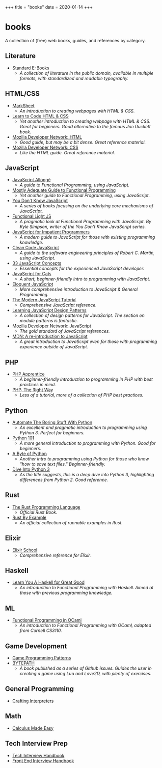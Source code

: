 +++
title = "books"
date = 2020-01-14
+++

# books

A collection of (free) web books, guides, and references by category.

## Literature

* [Standard E-Books](https://standardebooks.org/ebooks/)
	* *A collection of literature in the public domain, available in multiple formats, with standardized and readable typography.*

## HTML/CSS
* [MarkSheet](https://marksheet.io/)
    * *An introduction to creating webpages with HTML & CSS.*
* [Learn to Code HTML & CSS](https://learn.shayhowe.com/html-css/)
	* *Yet another introduction to creating webpage with HTML & CSS. Great for beginners. Good alternative to the famous Jon Duckett book.*
* [Mozilla Developer Network: HTML](https://developer.mozilla.org/en-US/docs/Web/HTML)
	* *Good guide, but may be a bit dense. Great reference material.*
* [Mozilla Developer Network: CSS](https://developer.mozilla.org/en-US/docs/Web/CSS)
	* *Like the HTML guide. Great reference material.*

## JavaScript

* [JavaScript Allongé](https://leanpub.com/javascriptallongesix/read)
	* *A guide to Functional Programming, using JavaScript.*
* [Mostly Adequate Guide to Functional Programming](https://mostly-adequate.gitbooks.io/mostly-adequate-guide/)
	* *Yet another guide to Functional Programming, using JavaScript.*
* [You Don't Know JavaScript](https://github.com/getify/You-Dont-Know-JS)
	* *A series of books focusing on the underlying core mechanisms of JavaScript.*
* [Functional Light JS](https://github.com/getify/Functional-Light-JS)
	* *A pragmatic look at Functional Programming with JavaScript. By Kyle Simpson, writer of the You Don't Know JavaScript series.*
* [JavaScript for Impatient Programmers](https://exploringjs.com/impatient-js/index.html)
	* *A modern guide to JavaScript for those with existing programming knowledge.*
* [Clean Code JavaScript](https://github.com/ryanmcdermott/clean-code-javascript)
	* *A guide to the software engineering principles of Robert C. Martin, using JavaScript.*
* [33 JavaScript Concepts](https://github.com/leonardomso/33-js-concepts)
	* *Essential concepts for the experienced JavaScript developer.*
* [JavaScript for Cats](http://jsforcats.com/)
	* *A short, beginner-friendly intro to programming with JavaScript.*
* [Eloquent JavaScript](https://eloquentjavascript.net/)
	* *More comprehensive introduction to JavaScript & General Programming.*
* [The Modern JavaScript Tutorial](https://javascript.info/)
	* *Comprehensive JavaScript reference.*
* [Learning JavaScript Design Patterns](https://addyosmani.com/resources/essentialjsdesignpatterns/book/)
	* *A collection of design patterns for JavaScript. The section on module patterns is fantastic.*
* [Mozilla Developer Network: JavaScript](https://developer.mozilla.org/en-US/docs/Web/JavaScript)
	* *The gold standard of JavaScript references.*
* [MDN: A re-introduction to JavaScript](https://developer.mozilla.org/en-US/docs/Web/JavaScript/A_re-introduction_to_JavaScript)
	* *A great introduction to JavaScript even for those with programming experience outside of JavaScript.*

## PHP

* [PHP Apprentice](https://phpapprentice.com/)
	* *A beginner-friendly introduction to programming in PHP with best practices in mind.*
* [PHP: The Right Way](https://phptherightway.com/)
	* *Less of a tutorial, more of a collection of PHP best practices.*

## Python

* [Automate The Boring Stuff With Python](https://automatetheboringstuff.com/)
	* *An excellent and pragmatic introduction to programming using Python 3. Perfect for beginners.*
* [Python 101](https://python101.pythonlibrary.org/)
	* *A more general introduction to programming with Python. Good for beginners.*
* [A Byte of Python](https://swaroopch.gitbook.io/byte-of-python/)
	* *Another intro to programming using Python for those who know "how to save text files." Beginner-friendly.*
* [Dive Into Python 3](https://diveintopython3.net/)
	* *As the title suggests, this is a deep dive into Python 3, highlighting differences from Python 2. Good reference.*

## Rust

* [The Rust Programming Language](https://doc.rust-lang.org/book/)
	* *Official Rust Book.*
* [Rust By Example](https://doc.rust-lang.org/stable/rust-by-example/)
	* *An official collection of runnable examples in Rust.*

## Elixir

* [Elixir School](https://elixirschool.com/en/)
	* *Comprehensive reference for Elixir.*

## Haskell

* [Learn You A Haskell for Great Good](http://learnyouahaskell.com/)
	* *An introduction to Functional Programming with Haskell. Aimed at those with previous programming knowledge.*

## ML

* [Functional Programming in OCaml](http://www.cs.cornell.edu/courses/cs3110/2019sp/textbook/)
	* *An introduction to Functional Programming with OCaml, adapted from Cornell CS3110.*

## Game Development

* [Game Programming Patterns](https://gameprogrammingpatterns.com/contents.html)
* [BYTEPATH](https://github.com/adnzzzzZ/blog/issues/30)
	* *A book published as a series of Github issues. Guides the user in creating a game using Lua and Love2D, with plenty of exercises.*

## General Programming

* [Crafting Interpreters](https://www.craftinginterpreters.com/contents.html)

## Math

* [Calculus Made Easy](http://calculusmadeeasy.org/)

## Tech Interview Prep

* [Tech Interview Handbook](https://github.com/yangshun/tech-interview-handbook)
* [Front End Interview Handbook](https://github.com/yangshun/front-end-interview-handbook)
